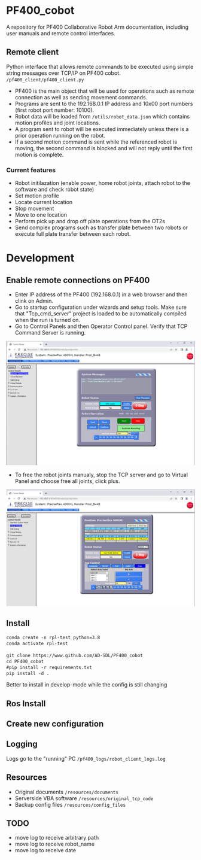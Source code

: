 
# PF400_cobot
A repository for PF400 Collaborative Robot Arm documentation, including user manuals and remote control interfaces.
## Remote client
    
Python interface that allows remote commands to be executed using simple string messages over TCP/IP on PF400 cobot.  `/pf400_client/pf400_client.py`

- PF400 is the main object that will be used for operations such as remote connection as well as sending movement commands.
- Programs are sent to the 192.168.0.1 IP address and 10x00 port numbers (first robot port number: 10100). 
- Robot data will be loaded from `/utils/robot_data.json` which contains motion profiles and joint locations.
- A program sent to robot will be executed immediately unless there is a prior operation running on the robot. 
- If a second motion command is sent while the referenced robot is moving, the second command is blocked and will not reply until the first motion is complete.

### Current features
* Robot initilazation (enable power, home robot joints, attach robot to the software and check robot state)
* Set motion profile
* Locate current location
* Stop movement
* Move to one location
* Perform pick up and drop off plate operations from the OT2s 
* Send complex programs such as transfer plate between two robots or execute full plate transfer between each robot. 


# Development
## Enable remote connections on PF400
- Enter IP address of the PF400 (192.168.0.1) in a web browser and then clink on Admin.
- Go to startup configuration under wizards and setup tools. Make sure that "Tcp_cmd_server" project is loaded to be automatically compiled when the run is turned on.
- Go to Control Panels and then Operator Control panel. Verify that TCP Command Server is running. 

![Control Panel TCP Server](https://github.com/AD-SDL/PF400_cobot/blob/master/resources/diagrams-figures/control-panel.png)

- To free the robot joints manualy, stop the TCP server and go to Virtual Panel and choose free all joints, click plus.

![Free Joints](https://github.com/AD-SDL/PF400_cobot/blob/master/resources/diagrams-figures/free-joint-mode.png)

## Install

    conda create -n rpl-test python=3.8
    conda activate rpl-test

    git clone https://www.github.com/AD-SDL/PF400_cobot
    cd PF400_cobot
    #pip install -r requirements.txt
    pip install -d . 

Better to install in develop-mode while the config is still changing

## Ros Install

## Create new configuration

## Logging

Logs go to the "running" PC `/pf400_logs/robot_client_logs.log`

## Resources

* Original documents `/resources/documents`
* Serverside VBA software `/resources/original_tcp_code`
* Backup config files `/resources/config_files`

## TODO

* move log to receive arbitrary path
* move log to receive robot_name
* move log to receive date
